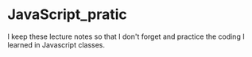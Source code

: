 # JavaScript_pratic

I keep these lecture notes so that I don't forget and practice the coding I learned in Javascript classes.
